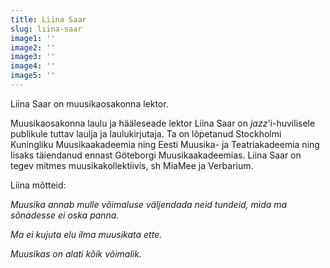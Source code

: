 ```yaml
---
title: Liina Saar
slug: liina-saar
image1: ''
image2: ''
image3: ''
image4: ''
image5: ''
---
```

Liina Saar on muusikaosakonna lektor.

Muusikaosakonna laulu ja hääleseade lektor Liina Saar on _jazz_'i-huvilisele publikule tuttav laulja ja laulukirjutaja. Ta on lõpetanud Stockholmi Kuningliku Muusikaakadeemia ning Eesti Muusika- ja Teatriakadeemia ning lisaks täiendanud ennast Göteborgi Muusikaakadeemias. Liina Saar on tegev mitmes muusikakollektiivis, sh MiaMee ja Verbarium.

Liina mõtteid:

_Muusika annab mulle võimaluse väljendada neid tundeid, mida ma sõnadesse ei oska panna._

_Ma ei kujuta elu ilma muusikata ette._

_Muusikas on alati kõik võimalik._
